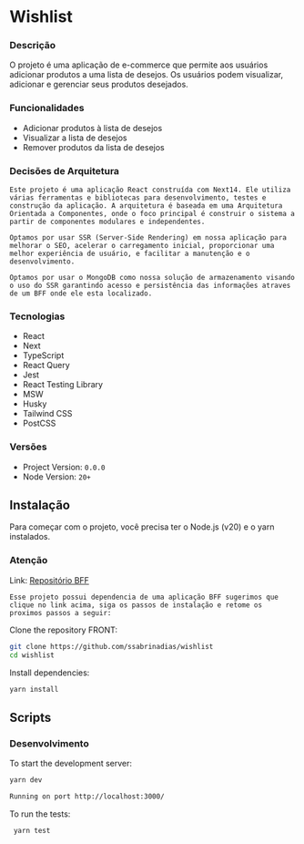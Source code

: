 # Wishlist

### Descrição

O projeto é uma aplicação de e-commerce que permite aos usuários adicionar produtos a uma lista de desejos. Os usuários podem visualizar, adicionar e gerenciar seus produtos desejados.

### Funcionalidades

- Adicionar produtos à lista de desejos
- Visualizar a lista de desejos
- Remover produtos da lista de desejos

### Decisões de Arquitetura

    Este projeto é uma aplicação React construída com Next14. Ele utiliza várias ferramentas e bibliotecas para desenvolvimento, testes e construção da aplicação. A arquitetura é baseada em uma Arquitetura Orientada a Componentes, onde o foco principal é construir o sistema a partir de componentes modulares e independentes.

    Optamos por usar SSR (Server-Side Rendering) em nossa aplicação para melhorar o SEO, acelerar o carregamento inicial, proporcionar uma melhor experiência de usuário, e facilitar a manutenção e o desenvolvimento.

    Optamos por usar o MongoDB como nossa solução de armazenamento visando o uso do SSR garantindo acesso e persistência das informações atraves de um BFF onde ele esta localizado.

### Tecnologias

- React
- Next
- TypeScript
- React Query
- Jest
- React Testing Library
- MSW
- Husky
- Tailwind CSS
- PostCSS

### Versões

- Project Version: `0.0.0`
- Node Version: `20+`

## Instalação

Para começar com o projeto, você precisa ter o Node.js (v20) e o yarn instalados.

### Atenção

Link: [Repositório BFF](doc:https://github.com/ssabrinadias/wishlist-bff)

```
Esse projeto possui dependencia de uma aplicação BFF sugerimos que clique no link acima, siga os passos de instalação e retome os proximos passos a seguir:
```

Clone the repository FRONT:

```bash
git clone https://github.com/ssabrinadias/wishlist
cd wishlist
```

Install dependencies:

```bash
yarn install
```

## Scripts

### Desenvolvimento

To start the development server:

```bash
yarn dev

Running on port http://localhost:3000/
```

To run the tests:

```bash
 yarn test
```
